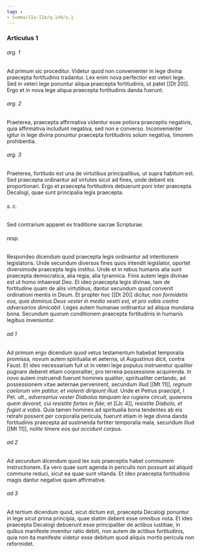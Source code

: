 ```yaml
---
tags : 
- Summa/IIa-IIæ/q.140/a.1
---
```


### Articulus 1

###### arg. 1
Ad primum sic proceditur. Videtur quod non convenienter in lege divina praecepta fortitudinis tradantur. Lex enim nova perfectior est veteri lege. Sed in veteri lege ponuntur aliqua praecepta fortitudinis, ut patet [[Dt 20]]. Ergo et in nova lege aliqua praecepta fortitudinis danda fuerunt.

###### arg. 2
Praeterea, praecepta affirmativa videntur esse potiora praeceptis negativis, quia affirmativa includunt negativa, sed non e converso. Inconvenienter igitur in lege divina ponuntur praecepta fortitudinis solum negativa, timorem prohibentia.

###### arg. 3
Praeterea, fortitudo est una de virtutibus principalibus, ut supra habitum est. Sed praecepta ordinantur ad virtutes sicut ad fines, unde debent eis proportionari. Ergo et praecepta fortitudinis debuerunt poni inter praecepta Decalogi, quae sunt principalia legis praecepta.

###### s. c.
Sed contrarium apparet ex traditione sacrae Scripturae.

###### resp.
Respondeo dicendum quod praecepta legis ordinantur ad intentionem legislatoris. Unde secundum diversos fines quos intendit legislator, oportet diversimode praecepta legis institui. Unde et in rebus humanis alia sunt praecepta democratica, alia regia, alia tyrannica. Finis autem legis divinae est ut homo inhaereat Deo. Et ideo praecepta legis divinae, tam de fortitudine quam de aliis virtutibus, dantur secundum quod convenit ordinationi mentis in Deum. Et propter hoc [[Dt 20]] dicitur, *non formidetis eos, quia dominus Deus vester in medio vestri est, et pro vobis contra adversarios dimicabit*. Leges autem humanae ordinantur ad aliqua mundana bona. Secundum quorum conditionem praecepta fortitudinis in humanis legibus inveniuntur.

###### ad 1
Ad primum ergo dicendum quod vetus testamentum habebat temporalia promissa, novum autem spiritualia et aeterna, ut Augustinus dicit, contra Faust. Et ideo necessarium fuit ut in veteri lege populus instrueretur qualiter pugnare deberet etiam corporaliter, pro terrena possessione acquirenda. In novo autem instruendi fuerunt homines qualiter, spiritualiter certando, ad possessionem vitae aeternae pervenirent, secundum illud [[Mt 11]], *regnum caelorum vim patitur, et violenti diripiunt illud*. Unde et Petrus praecipit, I Pet. ult., *adversarius vester Diabolus tanquam leo rugiens circuit, quaerens quem devoret, cui resistite fortes in fide*; et [[Jc 4]], *resistite Diabolo, et fugiet a vobis*. Quia tamen homines ad spiritualia bona tendentes ab eis retrahi possent per corporalia pericula, fuerunt etiam in lege divina danda fortitudinis praecepta ad sustinenda fortiter temporalia mala, secundum illud [[Mt 11]], *nolite timere eos qui occidunt corpus*.

###### ad 2
Ad secundum dicendum quod lex suis praeceptis habet communem instructionem. Ea vero quae sunt agenda in periculis non possunt ad aliquid commune reduci, sicut ea quae sunt vitanda. Et ideo praecepta fortitudinis magis dantur negative quam affirmative.

###### ad 3
Ad tertium dicendum quod, sicut dictum est, praecepta Decalogi ponuntur in lege sicut prima principia, quae statim debent esse omnibus nota. Et ideo praecepta Decalogi debuerunt esse principaliter de actibus iustitiae, in quibus manifeste invenitur ratio debiti, non autem de actibus fortitudinis, quia non ita manifeste videtur esse debitum quod aliquis mortis pericula non reformidet.

